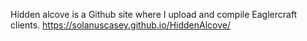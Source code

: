 Hidden alcove is a Github site where I upload and compile Eaglercraft clients.
https://solanuscasey.github.io/HiddenAlcove/
